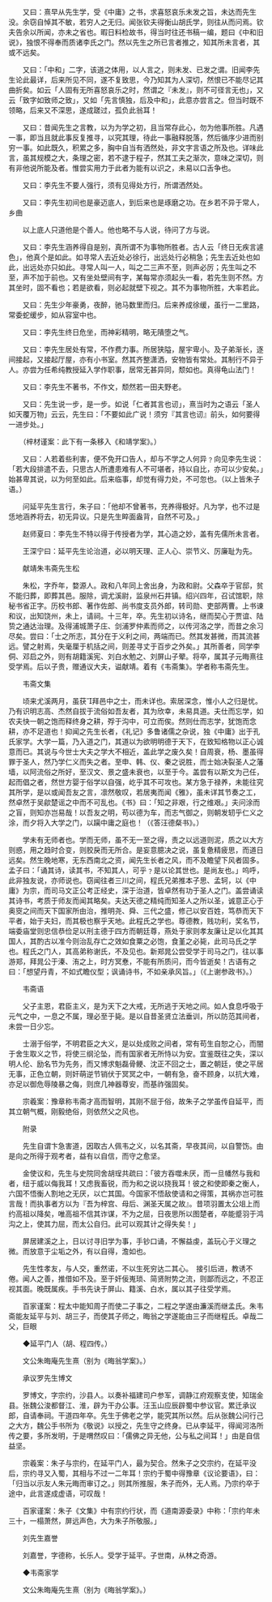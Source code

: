 <!-- { "loadSidebar": true } -->
　　又曰：熹早从先生学，受《中庸》之书，求喜怒哀乐未发之旨，未达而先生没。余窃自悼其不敏，若穷人之无归。闻张钦夫得衡山胡氏学，则往从而问焉。钦夫告余以所闻，亦未之省也。暇日料检故书，得当时往还书稿一编，题曰《中和旧说》，独恨不得奉而质诸李氏之门。然以先生之所已言者推之，知其所未言者，其或不远矣。

　　又曰：「中和」二字，该道之体用，以人言之，则未发、已发之谓。旧闻李先生论此最详，后来所见不同，遂不复致思，今乃知其为人深切，然恨已不能尽记其曲折矣。如云「人固有无所喜怒哀乐之时，然谓之『未发』，则不可径言无也」，又云「致字如致师之致」，又如「先言慎独，后及中和」，此意亦尝言之。但当时既不领略，后来又不深思，遂成蹉过，孤负此翁耳！

　　又曰：昔闻先生之言教，以为为学之初，且当常存此心，勿为他事所胜。凡遇一事，即当且就此事反复推寻，以究其理，待此一事融释脱落，然后循序少进而别穷一事。如此既久，积累之多，胸中自当有洒然处，非文字言语之所及也。详味此言，虽其规模之大，条理之密，若不逮于程子，然其工夫之渐次，意味之深切，则有非他说所能及者。惟尝实用力于此者为能有以识之，未易以口舌争也。

　　又曰：李先生不要人强行，须有见得处方行，所谓洒然处。　　

　　又曰：李先生初间也是豪迈底人，到后来也是琢磨之功。在乡若不异于常人，乡曲

　　以上底人只道他是个善人。他也略不与人说，待问了方与说。

　　又曰：李先生涵养得自是别，真所谓不为事物所胜者。古人云「终日无疾言遽色」，他真个是如此。如寻常人去近处必徐行，出远处行必稍急；先生去近处也如此，出远处亦只如此。寻常人叫一人，叫之二三声不至，则声必厉；先生叫之不至，声不加于前也。又有坐处壁间有字，某每常亦须起头一看，若先生则不然。方其坐时，固不看也；若是欲看，则必起就壁下视之。其不为事物所胜，大率若此。

　　又曰：先生少年豪勇，夜醉，驰马数里而归。后来养成徐缓，虽行一二里路，常委蛇缓步，如从容室中也。

　　又曰：李先生终日危坐，而神彩精明，略无隤堕之气。

　　又曰：李先生居处有常，不作费力事。所居狭隘，屋宇卑小。及子弟渐长，逐间接起，又接起厅屋，亦有小书室。然其齐整潇洒，安物皆有常处。其制行不异于人。亦尝为任希纯教授延入学作职事，居常无甚异同，颓如也。真得龟山法门！

　　又曰：李先生不著书，不作文，颓然若一田夫野老。

　　又曰：先生说一步，是一步。如说「仁者其言也讱」，熹当时为之语云「圣人如天覆万物」云云，先生曰：「不要如此广说！须穷『其言也讱』前头，如何要得一进步处。」

　　（梓材谨案：此下有一条移入《和靖学案》。）

　　又曰：人若着些利害，便不免开口告人，却与不学之人何异﹖向见李先生说：「若大段排遣不去，只思古人所遭患难有人不可堪者，持以自比，亦可以少安矣。」始甚卑其说，以为何至如此。后来临事，却觉有得力处，不可忽也。（以上皆朱子语。）

　　问延平先生言行，朱子曰：「他却不曾著书，充养得极好。凡为学，也不过是恁地涵养将去，初无异议。只是先生睟面盎背，自然不可及。」

　　赵师夏曰：李先生不特以得于传授者为学，其心造之妙，盖有先儒所未言者。

　　王深宁曰：延平先生论治道，必以明天理、正人心、崇节义、厉廉耻为先。

　　献靖朱韦斋先生松

　　朱松，字乔年，婺源人。政和八年同上舍出身，为政和尉。父森卒于官邸，贫不能归葬，即葬其邑。服除，调尤溪尉，监泉州石井镇。绍兴四年，召试馆职，除秘书省正字。历校书郎、著作佐郎、尚书度支员外郎，转司勋、吏部两曹。上书谏和议，出知饶州，未上，请祠。十三年，卒。先生初以诗名，继而契心于贾谊、陆贽之通达治理。及得浦城萧子庄、剑浦罗仲素而师之，以传河洛之学，而昔之余习尽矣。尝曰：「士之所志，其分在于义利之间，两端而已。然其发甚微，而其流甚远。譬之射焉，失毫厘于机括之间，则差寻丈于百步之外矣。」其所善者，同学李侗、邓启之外，则有胡籍溪宪、刘白水勉之、刘屏山子翚。将卒，属其子元晦熹往受学焉。后以子贵，赠通议大夫，谥献靖。着有《韦斋集》。学者称韦斋先生。

　　韦斋文集

　　顷来尤溪两月，虽获拜邑中之士，而未详也。索居深念，惟小人之归是忧。乃有识明志高、杰然自拔于流俗如吾友者，其为欣幸，未易具道。夫仕而忘学，如农夫快一朝之饱而释终身之耕，殍于沟中，可立而俟。然则仕而志学，犹饱而念耕，亦不足道也！抑闻之先生长者，《礼记》多鲁诸儒之杂说，独《中庸》出于孔氏家学。大学一篇，乃入道之门，其道以为欲明明德于天下，在致知格物以正心诚意而已。其说与今世士大夫之学大不相近，盖此学之废久矣！自周衰，杨、墨虽得罪于圣人，然乃学仁义而失之者。至申、韩、仪、秦之说胜，而士始决裂圣人之藩墙，以阿流俗之所好，至汉文、景之盛未衰也，以至于今。盖尝有以斯文为己任，起而倡之者，然世方婴于俗学以自强，屹乎其不可攻也。某方急于禄养，未能往究其所学，是以或闻吾友之言，凛然敬叹，若居夷而闻《雅》，虽未详其节奏之工，然卓然于吴歈楚谣之中而不可乱也。《书》曰：「知之非艰，行之维艰。」夫问涂而之盲，则知亦岂易哉！以吾友之明，苟以德为车，而志气御之，则朝发轫乎仁义之涂，而夕将入大学之门，以躏中庸之庭也！（《答汪德粲书》。）

　　学未有无师者也。学而无师，虽不无一至之得，责之以远道则泥，质之以大方则惑，用之趋时合变，则胶戾而无所合。是妄意臆决之说，虽复惫精疲思，而道日远矣。然生晚地寒，无东西南北之资，闻先生长者之风，而不及瞻望下风者固多。孟子曰：「诵其诗，读其书，不知其人，可乎﹖是以论其世也。是尚友也。」呜呼，此非独友说，亦师说也。窃闻往者三川之间，程氏兄弟推本子思、孟轲，以《中庸》为宗，而司马文正公考正经史，深于治道，皆卓然有功于圣人之门。盖尝诵读其诗书，考质于师友而闻其略矣。夫达天德之精纯而知圣人之所以圣，诚意正心于奥窔之间而天下国家所由治，推明尧、舜、三代之盛，修己以安百姓，笃恭而天下平者，始于夫妇，而其极也察乎天地。此程氏之学也。尊德教，贱功利，奖名节，端委庙堂则忠信恭俭足以刑主德于四方而朝廷尊，燕处于家则孝友廉让足以化其其国人，其酌古以准今则治乱存亡之效如食粟之必饱，食堇之必毙，此司马氏之学也。程氏之门人，其高弟称谢氏，不及见也。新郑晁公尝受学于司马之门，往以事游郑，拜晁公于溱、洧之上，时方冥惷，不能有所质问，而今皆逝矣！古语有之曰：「想望丹青，不如式瞻仪型；讽诵诗书，不如亲承风旨。」（《上谢参政书》。）

　　韦斋语

　　父子主恩，君臣主义，是为天下之大戒，无所逃于天地之间。如人食息呼吸于元气之中，一息之不属，理必至于毙。是以自昔圣贤立法垂训，所以防范其间者，未尝一日少忘。

　　士溺于俗学，不明君臣之大义，是以处成败之间者，常有苟生自恕之心，而闇于舍生取义之节，将使三纲沦坠，而有国家者无所恃以为安。宜鉴既往之失，深以明人伦、励名节为先务，而又博求魁磊骨鲠、沈正不回之士，置之朝廷，使之平居无事，正色立朝，则奸萌逆节销伏于冥冥之中，一朝有急，奋不顾身，以抗大难，亦足以御危辱陵暴之侮，则庶几神器尊安，而基祚强固矣。

　　宗羲案：豫章称韦斋才高而智明，其刚不屈于俗，故朱子之学虽传自延平，而其立朝气概，刚毅绝俗，则依然父之风也。

　　附录

　　先生自谓卞急害道，因取古人佩韦之义，以名其斋，早夜其间，以自警饬。由是向之所得于观考者，益有以自信，而守之愈坚。

　　金使议和，先生与史院同舍胡珵共疏曰：「彼方吞噬未厌，而一旦幡然与我和者，纽于威以侮我耳！又虑我畜锐，而为和之说以挠我耳！彼之和使即秦之衡人，六国不悟衡人割地之无厌，以亡其国。今国家不悟敌使请和之得策，其祸亦岂可胜言哉！而执事者方以为『吾为梓宫、母后、渊圣天属之故』。昔项羽置太公俎上而约高祖以降矣，唯高祖不信其诈谋，不为之屈，日夜思所以图楚者，卒能蹙羽于鸿沟之上，使其力屈，而太公自归。此可以观其计之得失矣！」

　　屏居建溪之上，日以讨寻旧学为事，手钞口诵，不懈益虔，盖玩心于义理之微。而放意于尘垢之外，有以自得，澹如也。

　　先生性孝友，与人交，重然诺，不以生死穷达二其心。　接引后进，教诱不倦。闻人之善，推借如不及。至于奸佞嵬琐、简贤附势之流，则鄙而远之，不忍正视其面。晚既属疾。手书先诀于屏山、籍溪、白水，属以其子往受学焉。

　　百家谨案：程太中能知周子而使二子事之，二程之学遂由濂溪而继孟氏。朱韦斋能友延平与刘、胡三子，而使其子师之，晦翁之学遂能由三子而继程氏。卓哉二父，巨眼

　　◆延平门人（胡、程四传。）

　　文公朱晦庵先生熹（别为《晦翁学案》。）

　　承议罗先生博文

　　罗博文，字宗约，沙县人。以奏补福建司户参军，调静江府观察支使，知瑞金县。张魏公浚都督江、淮，辟为干办公事。汪玉山应辰辟蜀中参议官。累迁承议郎，自请奉祠。干道四年卒。先生于佛老之学，能究其所以然。后从张魏公问行己之大方，魏公手书所为《敬说》以授之，先生守之终身。已从李延平，得闻河洛所传之要，多所发明，于是喟然叹曰：「儒佛之异无他，公与私之间耳！」由是自信益坚。

　　宗羲案：朱子与宗约，在延平门人，最为契合。然朱子之交宗约，在延平没后，宗约寻又入蜀，其相与不过一二年耳！宗约于蜀中得豫章《议论要语》，曰：「归当以示友人朱元晦而审订之。」则其所推服，朱子而外，无人焉。乃宗约卒于途中，此言遂成虚语，可叹哉！

　　百家谨案：朱子《文集》中有宗约行状，而《道南源委录》中称：「宗约年未三十，一榻萧然，屏远声色，大为朱子所敬服。」

　　刘先生嘉誉

　　刘嘉誉，字德称，长乐人。受学于延平。子世南，从林之奇游。

　　◆韦斋家学

　　文公朱晦庵先生熹（别为《晦翁学案》。）

